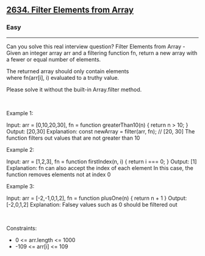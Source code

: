 <h2><a href="https://leetcode.com/problems/filter-elements-from-array/">2634. Filter Elements from Array</a></h2><h3>Easy</h3><hr>Can you solve this real interview question? Filter Elements from Array - Given an integer array arr and a filtering function fn, return a new array with a fewer or equal number of elements.

The returned array should only contain elements where fn(arr[i], i) evaluated to a truthy value.

Please solve it without the built-in Array.filter method.

 

Example 1:


Input: arr = [0,10,20,30], fn = function greaterThan10(n) { return n > 10; }
Output: [20,30]
Explanation:
const newArray = filter(arr, fn); // [20, 30]
The function filters out values that are not greater than 10

Example 2:


Input: arr = [1,2,3], fn = function firstIndex(n, i) { return i === 0; }
Output: [1]
Explanation:
fn can also accept the index of each element
In this case, the function removes elements not at index 0


Example 3:


Input: arr = [-2,-1,0,1,2], fn = function plusOne(n) { return n + 1 }
Output: [-2,0,1,2]
Explanation:
Falsey values such as 0 should be filtered out


 

Constraints:

 * 0 <= arr.length <= 1000
 * -109 <= arr[i] <= 109